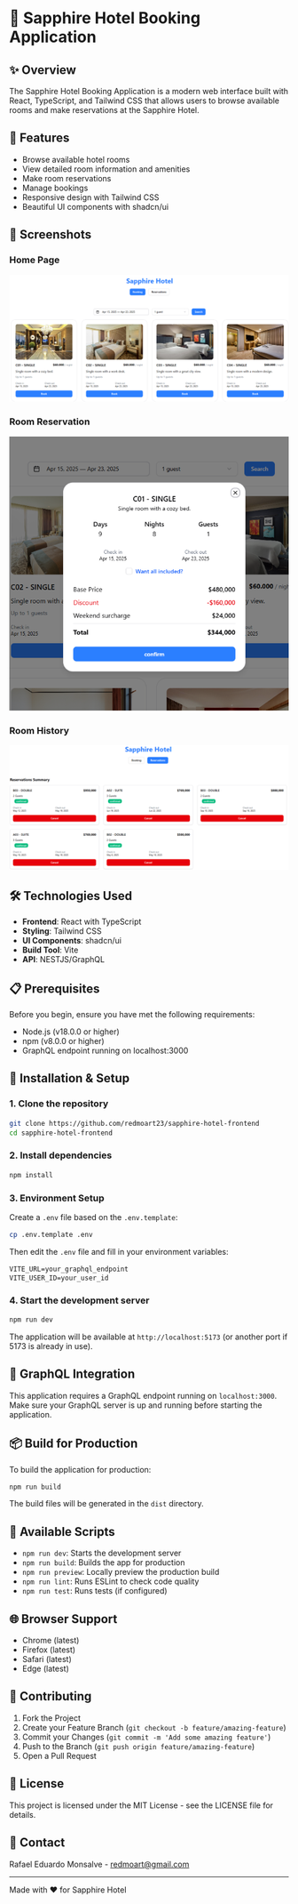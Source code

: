 # 🏨 Sapphire Hotel Booking Application



## ✨ Overview

The Sapphire Hotel Booking Application is a modern web interface built with React, TypeScript, and Tailwind CSS that allows users to browse available rooms and make reservations at the Sapphire Hotel.

## 🚀 Features

- Browse available hotel rooms
- View detailed room information and amenities
- Make room reservations
- Manage bookings
- Responsive design with Tailwind CSS
- Beautiful UI components with shadcn/ui

## 📸 Screenshots

### Home Page
![Home Page](/public/home.png)

### Room Reservation
![Room Listings](/public/booking.png)

### Room History
![Booking Interface](/public/reservations.png)

## 🛠️ Technologies Used

- **Frontend**: React with TypeScript
- **Styling**: Tailwind CSS
- **UI Components**: shadcn/ui
- **Build Tool**: Vite
- **API**: NESTJS/GraphQL


## 📋 Prerequisites

Before you begin, ensure you have met the following requirements:

- Node.js (v18.0.0 or higher)
- npm (v8.0.0 or higher)
- GraphQL endpoint running on localhost:3000

## 🔧 Installation & Setup

### 1. Clone the repository

```bash
git clone https://github.com/redmoart23/sapphire-hotel-frontend
cd sapphire-hotel-frontend
```

### 2. Install dependencies

```bash
npm install
```

### 3. Environment Setup

Create a `.env` file based on the `.env.template`:

```bash
cp .env.template .env
```

Then edit the `.env` file and fill in your environment variables:

```
VITE_URL=your_graphql_endpoint
VITE_USER_ID=your_user_id
```

### 4. Start the development server

```bash
npm run dev
```

The application will be available at `http://localhost:5173` (or another port if 5173 is already in use).

## 🔗 GraphQL Integration

This application requires a GraphQL endpoint running on `localhost:3000`. Make sure your GraphQL server is up and running before starting the application.

## 📦 Build for Production

To build the application for production:

```bash
npm run build
```

The build files will be generated in the `dist` directory.

## 📄 Available Scripts

- `npm run dev`: Starts the development server
- `npm run build`: Builds the app for production
- `npm run preview`: Locally preview the production build
- `npm run lint`: Runs ESLint to check code quality
- `npm run test`: Runs tests (if configured)

## 🌐 Browser Support

- Chrome (latest)
- Firefox (latest)
- Safari (latest)
- Edge (latest)

## 🤝 Contributing

1. Fork the Project
2. Create your Feature Branch (`git checkout -b feature/amazing-feature`)
3. Commit your Changes (`git commit -m 'Add some amazing feature'`)
4. Push to the Branch (`git push origin feature/amazing-feature`)
5. Open a Pull Request

## 📝 License

This project is licensed under the MIT License - see the LICENSE file for details.

## 👥 Contact

Rafael Eduardo Monsalve - redmoart@gmail.com

---

Made with ❤️ for Sapphire Hotel
